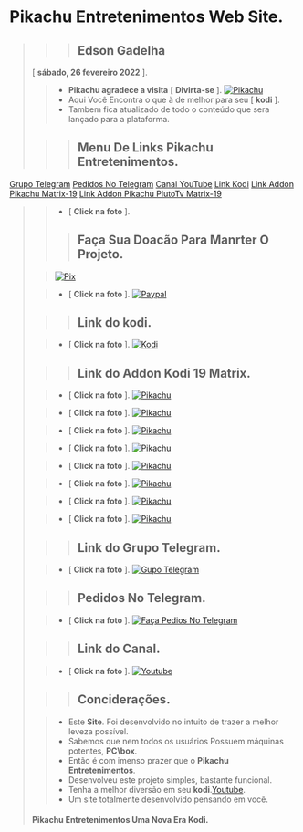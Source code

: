 # **Pikachu Entretenimentos Web Site**.
>
>>> ## **Edson Gadelha**
>    [ **sábado, 26 fevereiro 2022** ].
>
>> - **Pikachu agradece a visita** [ **Divirta-se** ].
>>  [![Pikachu](https://i.imgur.com/WQNErVg.jpg)](https://edsonpikachu.github.io/PikachuEntretenimentos/)
>> - Aqui Você Encontra o que à de melhor para seu [ **kodi** ].
>> - Tambem fica atualizado de todo o conteúdo que sera lançado para a plataforma.
>
>>> ## **Menu De Links Pikachu Entretenimentos**.
>
[Grupo Telegram](https://t.me/+iD_hiIBwrVE3YmUx)
[Pedidos No Telegram](https://t.me/addonpikachu)
[Canal YouTube](https://bit.ly/pikatube)
[Link Kodi](https://kodi.tv/)
[Link Addon Pikachu Matrix-19](https://bit.ly/pikachumatrix19)
[Link Addon Pikachu PlutoTv Matrix-19](https://t.me/c/1631928826/509)
>
>> - [ **Click na foto** ].
>>> ## **Faça Sua Doacão Para Manrter O Projeto**.
>
>>  [![Pix](https://bit.ly/pikachupixdoacao)](https://t.me/c/1631928826/294)
>
>> - [ **Click na foto** ].
>>  [![Paypal](https://bit.ly/pikachupaypaldoar)](https://www.paypal.com/donate/?hosted_button_id=VHL3SJP5DYFAE)
>
>>> ## **Link do kodi**.
>
>> - [ **Click na foto** ].
>>  [![Kodi](https://bit.ly/pikachukodimatrix)](https://kodi.tv/)
>
>>> ## **Link do Addon Kodi 19 Matrix**.
>
>> - [ **Click na foto** ].
>>  [![Pikachu](https://bit.ly/pikachusitemenu)](https://bit.ly/pikachumatrix19)
>
>
>> - [ **Click na foto** ].
>>  [![Pikachu](https://bit.ly/pikachusitetv01)](https://bit.ly/pikachumatrix19)
>
>
>> - [ **Click na foto** ].
>>  [![Pikachu](https://bit.ly/pikachusitetv02)](https://bit.ly/pikachumatrix19)
>
>
>> - [ **Click na foto** ].
>>  [![Pikachu](https://bit.ly/pikachusitefilmes01)](https://bit.ly/pikachumatrix19)
>
>
>> - [ **Click na foto** ].
>>  [![Pikachu](https://bit.ly/pikachusitefilmes02)](https://bit.ly/pikachumatrix19)
>
>
>> - [ **Click na foto** ].
>>  [![Pikachu](https://bit.ly/pikachusiteserie01)](https://bit.ly/pikachumatrix19)
>
>
>> - [ **Click na foto** ].
>>  [![Pikachu](https://bit.ly/pikachusiteserie02)](https://bit.ly/pikachumatrix19)
>
>
>> - [ **Click na foto** ].
>>  [![Pikachu](https://bit.ly/pikachusitemenu)](https://bit.ly/pikachumatrix19)
>
>>> ## **Link do Grupo Telegram**.
>
>> - [ **Click na foto** ].
>>  [![Gupo Telegram](https://bit.ly/pikachugrupotele)](https://t.me/+iD_hiIBwrVE3YmUx)
>
>>> ## **Pedidos No Telegram**.
>
>> - [ **Click na foto** ].
>>  [![Faça Pedios No Telegram](https://bit.ly/pikachugrupotele)](https://bit.ly/pikachupedidostele)
>
>>> ## **Link do Canal**.
>
>> - [ **Click na foto** ].
>>  [![Youtube](https://www.themoviedb.org/t/p/original/gpWAdT0RiWfFc7g739BOv7AxcGK.jpg)](https://bit.ly/pikatube)
>
>>> ## **Conciderações**.
>
>> - Este **Site**. Foi desenvolvido no intuito de trazer a melhor leveza possível.
>> - Sabemos que nem todos os usuários Possuem máquinas potentes, **PC\box**.
>> - Então é com imenso prazer que o **Pikachu Entretenimentos**.
>> - Desenvolveu este projeto simples, bastante funcional.
>> - Tenha a melhor diversão em seu **kodi**.[Youtube](https://bit.ly/pikatube).
>> - Um site totalmente desenvolvido pensando em você.
>   #### **Pikachu Entretenimentos** Uma Nova Era **Kodi**.
>   
